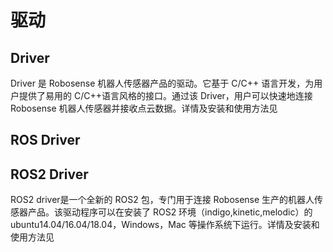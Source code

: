# 驱动
## Driver  
Driver 是 Robosense 机器人传感器产品的驱动。它基于 C/C++ 语言开发，为用户提供了易用的 C/C++语言风格的接口。通过该 Driver，用户可以快速地连接 Robosense 机器人传感器并接收点云数据。详情及安装和使用方法见

## ROS Driver  

## ROS2 Driver  
ROS2 driver是一个全新的 ROS2 包，专门用于连接 Robosense 生产的机器人传感器产品。该驱动程序可以在安装了 ROS2 环境（indigo,kinetic,melodic）的 ubuntu14.04/16.04/18.04，Windows，Mac 等操作系统下运行。详情及安装和使用方法见  